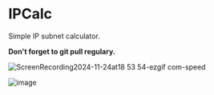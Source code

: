 # IPCalc
<p> Simple IP subnet calculator. </p>
<p><b> Don't forget to git pull regulary. </b></p>

![ScreenRecording2024-11-24at18 53 54-ezgif com-speed](https://github.com/user-attachments/assets/ce582a1a-57e8-4074-9a72-af1d9c7f8ac4)

![image](https://github.com/user-attachments/assets/ec8a9cad-25a1-4604-81dd-186a1f60a7b5)
